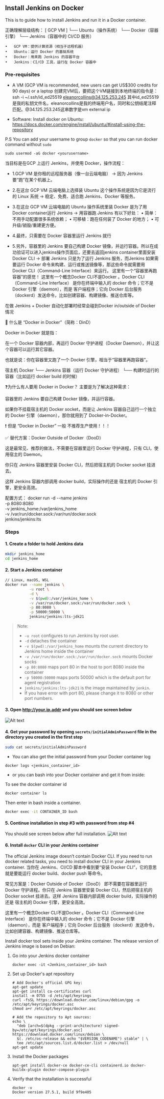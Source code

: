 ## Install Jenkins on Docker

This is to guide how to install Jenkins and run it in a Docker container.


正确理解层级结构：
[ GCP VM ]
   └── Ubuntu（操作系统）
         └── Docker（容器引擎）
               └── Jenkins（容器中的 CI/CD 服务）

	•	GCP VM：提供计算资源（相当于远程机器）
	•	Ubuntu：运行 Docker 的基础系统
	•	Docker：用来跑 Jenkins 的容器平台
	•	Jenkins：CI/CD 工具，运行在 Docker 容器中

### Pre-requisites

* A VM (GCP VM is recommended, new users can get US$300 credits for 90 days) or a laptop
创建完VM后，要把这个VM链接到本地终端的指令是：
ssh -i ~/.ssh/id_ed25519 eleanorcollins@34.125.253.245
其中id_ed25519是我的私钥文件名，eleanorcollins是我的终端用户名，同时和公钥结尾注释匹配。@34.125.253.245这串数字是vm external ip

* Software: Install docker on Ubuntu: https://docs.docker.com/engine/install/ubuntu/#install-using-the-repository

P.S You can add your username to group `docker` so that you can run docker command without `sudo`
```
sudo usermod -aG docker <yourusername>
```
当目标是在GCP 上运行 Jenkins，并使用 Docker，操作流程：

* 1.GCP VM 是你租的远程服务器（像一台云端电脑）
→ 因为 Jenkins 要“跑”在某个机器上。

* 2.在这台 GCP VM 云端电脑上选择装 Ubuntu 这个操作系统是因为它是流行的 Linux 系统
→ 稳定、免费、适合跑 Jenkins、Docker 等服务。

* 3.在这台 GCP VM 云端电脑的 Ubuntu 操作系统里装 Docker 是为了用Docker container运行 Jenkins
→ 用容器跑 Jenkins 有以下好处：
	•	简单：不用手动配置很多系统依赖；
	•	可移植：跑在任何装了 Docker 的地方；
	•	可升级/销毁/重建更方便。

* 4.最终，只需要在 Docker 容器里运行 Jenkins 就行
 
* 5.另外，容器里的 Jenkins 要自己构建 Docker 镜像，并运行容器。所以在成功验证可以进入jenkins操作页面后，还要去返回jenkins container里面安装Docker CLI
→ 部署 Jenkins 只是为了运行 Jenkins 服务，而Jenkins 如果需要运行 Docker 命令来构建、运行或推送镜像等，那这些命令就需要用 
  Docker CLI（Command-Line Interface）来运行。 这里有一个“容器里再跑容器”的感觉！
  这里有一个概念Docker CLI不是Docker 。Docker CLI（Command-Line Interface） 是你在终端中输入的 docker 命令；它不是 Docker 引擎（daemon），而是 客户端程序；它向 Docker 后台服务（dockerd）发送命令，比如创建容器、构建镜像、推送仓库等。



在做 Jenkins + Docker 自动化部署时经常会碰到Docker in/outside of Docker 情况

🎯 什么是 “Docker in Docker”（简称：DinD）

Docker in Docker 就是指：

在一个 Docker 容器内部，再运行 Docker 守护进程（Docker Daemon），并让这个容器可以运行其它容器。

也就是说：你在容器里又跑了一个 Docker 引擎，相当于“容器里再跑容器”。

宿主机 Docker
└── Jenkins 容器（运行 Docker 守护进程）
     └── 构建时运行的容器（比如运行 docker build 的时候）


❓为什么有人要用 Docker in Docker？
主要是为了解决这种需求：

容器里的 Jenkins 要自己构建 Docker 镜像，并运行容器。

如果你不挂载宿主机的 Docker socket，而是让 Jenkins 容器自己运行一个独立的 Docker 引擎（daemon），那你就用到了 Docker-in-Docker。

❗ 但是 “Docker in Docker” 一般 不推荐生产使用！！！



✅ 替代方案：Docker Outside of Docker（DooD）

这是最常见、推荐的做法，不需要在容器里运行 Docker 守护进程，只有 CLI，使用宿主的 Daemon。

你只在 Jenkins 容器里安装 Docker CLI，然后把宿主机的 Docker socket 挂进去。

这样 Jenkins 容器内部调用 docker build，实际操作的还是 宿主机的 Docker 引擎，更安全高效。

配置方式：
docker run -d --name jenkins \
  -p 8080:8080 \
  -v jenkins_home:/var/jenkins_home \
  -v /var/run/docker.sock:/var/run/docker.sock \
  jenkins/jenkins:lts




### Steps

#### 1. Create a folder to hold Jenkins data

```bash
mkdir jenkins_home
cd jenkins_home
```

#### 2. Start a Jenkins container

```bash
// Linux, macOS, WSL
docker run --name jenkins \
           -u root \
           -d \
           -v $(pwd):/var/jenkins_home \
           -v /var/run/docker.sock:/var/run/docker.sock \
           -p 80:8080 \
           -p 50000:50000 \
           jenkins/jenkins:lts-jdk21
```
> Note:
>
> * `-u root` configures to run Jenkins by root user.
> * `-d` detaches the container
> * `-v $(pwd):/var/jenkins_home` mounts the current directory to Jenkins home inside the container
> * `-v /var/run/docker.sock:/var/run/docker.sock` mounts Docker socks
> * `-p 80:8080` maps port 80 in the host to port 8080 inside the container
> * `-p 50000:50000` maps ports 50000 which is the default port for agent registration
> * `jenkins/jenkins:lts-jdk21` is the image maintained by `jenkin`.
> * If you have error with port 80, please change it to 8080 or other port numbers.

#### 3. Open <http://your.ip.addr> and you should see screen below

![Alt text](images/docker-install-01.png?raw=true)

#### 4. Get your password by opening `secrets/initialAdminPassword` file in the directory you created in the first step

```bash
sudo cat secrets/initialAdminPassword
```

- You can also get the initial password from your Docker container log
```
docker logs <jenkins_container_id>
```

- or you can bash into your Docker container and get it from inside:

To see the docker container id

```bash
docker container ls 
```
Then enter in bash inside a container.

```bash
docker exec -it CONTAINER_ID bash
```

#### 5. Continue installation in step #3 with password from step #4

You should see screen below after full installation.
![Alt text](images/docker-install-02.png?raw=true)

#### 6. Install `docker` CLI in your Jenkins container

The official Jenkins image doesn’t contain Docker CLI. If you need to run docker related tasks, you need to install docker CLI in your Jenkins container.
当你在 Jenkins、CI/CD 脚本中看到要“安装 Docker CLI”，它的意思就是要能运行 docker build、docker push 等命令。

常见方案是：Docker Outside of Docker（DooD）
即不需要在容器里运行 Docker 守护进程。你只在 Jenkins 容器里安装 Docker CLI，然后把宿主机的 Docker socket 挂进去。这样 Jenkins 容器内部调用 docker build，实际操作的还是 宿主机的 Docker 引擎，更安全高效。

这里有一个概念Docker CLI不是Docker 。Docker CLI（Command-Line Interface） 是你在终端中输入的 docker 命令；它不是 Docker 引擎（daemon），而是 客户端程序；它向 Docker 后台服务（dockerd）发送命令，比如创建容器、构建镜像、推送仓库等。


 Install docker tool sets inside your Jenkins container. The release version of Jenkins image is based on Debian:

1. Go into your Jenkins docker container
   ```
   docker exec -it <Jenkins_container_id> bash        
   ```
1. Set up Docker's apt repository
   ```
   # Add Docker's official GPG key:
   apt-get update
   apt-get install ca-certificates curl
   install -m 0755 -d /etc/apt/keyrings
   curl -fsSL https://download.docker.com/linux/debian/gpg -o /etc/apt/keyrings/docker.asc
   chmod a+r /etc/apt/keyrings/docker.asc
           
   # Add the repository to Apt sources:
   echo \
     "deb [arch=$(dpkg --print-architecture) signed-by=/etc/apt/keyrings/docker.asc] https://download.docker.com/linux/debian \
     $(. /etc/os-release && echo "$VERSION_CODENAME") stable" | \
     tee /etc/apt/sources.list.d/docker.list > /dev/null
   apt-get update
   ```
2. Install the Docker packages
   ```
   apt-get install docker-ce docker-ce-cli containerd.io docker-buildx-plugin docker-compose-plugin
   ```
3. Verify that the installation is successful
   ```
   docker -v
   Docker version 27.5.1, build 9f9e405
   ```

